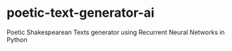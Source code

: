 # poetic-text-generator-ai
Poetic Shakespearean Texts generator using Recurrent Neural Networks in Python
